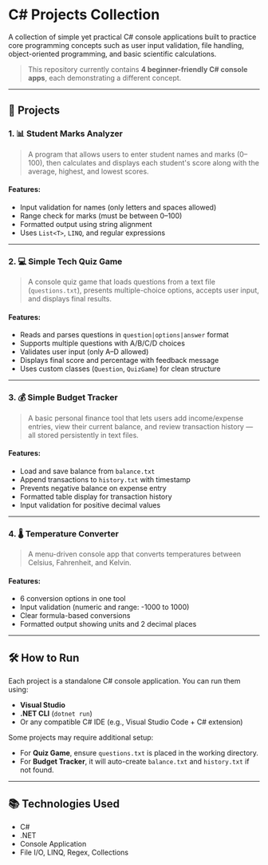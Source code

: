 # C# Projects Collection

A collection of simple yet practical C# console applications built to practice core programming concepts such as user input validation, file handling, object-oriented programming, and basic scientific calculations.

> This repository currently contains **4 beginner-friendly C# console apps**, each demonstrating a different concept.

---

## 🧩 Projects

### 1. 📊 Student Marks Analyzer
> A program that allows users to enter student names and marks (0–100), then calculates and displays each student's score along with the average, highest, and lowest scores.

#### Features:
- Input validation for names (only letters and spaces allowed)
- Range check for marks (must be between 0–100)
- Formatted output using string alignment
- Uses `List<T>`, `LINQ`, and regular expressions

---

### 2. 💻 Simple Tech Quiz Game
> A console quiz game that loads questions from a text file (`questions.txt`), presents multiple-choice options, accepts user input, and displays final results.

#### Features:
- Reads and parses questions in `question|options|answer` format
- Supports multiple questions with A/B/C/D choices
- Validates user input (only A–D allowed)
- Displays final score and percentage with feedback message
- Uses custom classes (`Question`, `QuizGame`) for clean structure

---

### 3. 💰 Simple Budget Tracker
> A basic personal finance tool that lets users add income/expense entries, view their current balance, and review transaction history — all stored persistently in text files.

#### Features:
- Load and save balance from `balance.txt`
- Append transactions to `history.txt` with timestamp
- Prevents negative balance on expense entry
- Formatted table display for transaction history
- Input validation for positive decimal values

---

### 4. 🌡️ Temperature Converter
> A menu-driven console app that converts temperatures between Celsius, Fahrenheit, and Kelvin.

#### Features:
- 6 conversion options in one tool
- Input validation (numeric and range: -1000 to 1000)
- Clear formula-based conversions
- Formatted output showing units and 2 decimal places

---

## 🛠️ How to Run

Each project is a standalone C# console application. You can run them using:

- **Visual Studio**
- **.NET CLI** (`dotnet run`)
- Or any compatible C# IDE (e.g., Visual Studio Code + C# extension)

Some projects may require additional setup:
- For **Quiz Game**, ensure `questions.txt` is placed in the working directory.
- For **Budget Tracker**, it will auto-create `balance.txt` and `history.txt` if not found.

---

## 📚 Technologies Used

- C#
- .NET
- Console Application
- File I/O, LINQ, Regex, Collections

 
